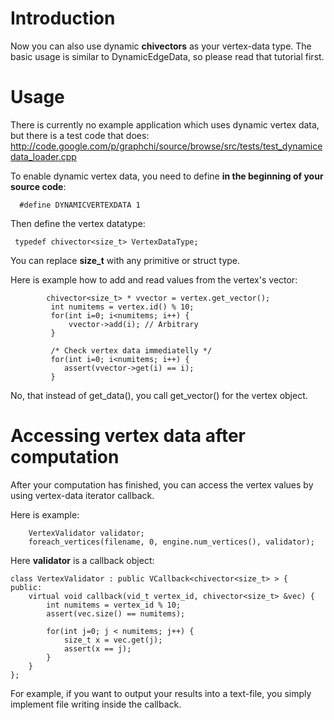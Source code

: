 # Introduction #

Now you can also use dynamic **chivectors** as your vertex-data type.
The basic usage is similar to DynamicEdgeData, so please read that tutorial
first.


# Usage #

There is currently no example application which uses dynamic vertex data, but there
is a test code that does: http://code.google.com/p/graphchi/source/browse/src/tests/test_dynamicedata_loader.cpp

To enable dynamic vertex data, you need to define **in the beginning of your source code**:

```
  #define DYNAMICVERTEXDATA 1   
```

Then define the vertex datatype:
```
 typedef chivector<size_t> VertexDataType;
```

You can replace **size\_t** with any primitive or struct type.

Here is example how to add and read values from the vertex's vector:

```
        chivector<size_t> * vvector = vertex.get_vector();
         int numitems = vertex.id() % 10;
         for(int i=0; i<numitems; i++) {
             vvector->add(i); // Arbitrary
         }
        
         /* Check vertex data immediatelly */
         for(int i=0; i<numitems; i++) {
            assert(vvector->get(i) == i);
         }
```

No, that instead of get\_data(), you call get\_vector() for the vertex object.

# Accessing vertex data after computation #

After your computation has finished, you can access the vertex values by using
vertex-data iterator callback.

Here is example:

```
    VertexValidator validator;
    foreach_vertices(filename, 0, engine.num_vertices(), validator);
```

Here **validator** is a callback object:

```
class VertexValidator : public VCallback<chivector<size_t> > {
public:
    virtual void callback(vid_t vertex_id, chivector<size_t> &vec) {
        int numitems = vertex_id % 10;
        assert(vec.size() == numitems);
        
        for(int j=0; j < numitems; j++) {
            size_t x = vec.get(j);
            assert(x == j);
        }
    }
};
```

For example, if you want to output your results into a text-file, you simply implement file writing inside the callback.